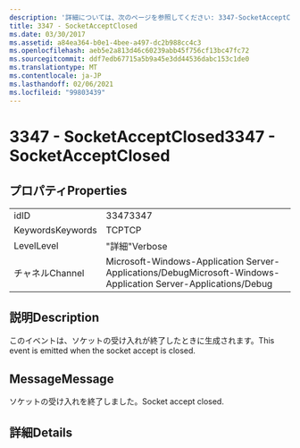 ```yaml
---
description: '詳細については、次のページを参照してください: 3347-SocketAcceptClosed'
title: 3347 - SocketAcceptClosed
ms.date: 03/30/2017
ms.assetid: a84ea364-b0e1-4bee-a497-dc2b988cc4c3
ms.openlocfilehash: aeb5e2a813d46c60239abb45f756cf13bc47fc72
ms.sourcegitcommit: ddf7edb67715a5b9a45e3dd44536dabc153c1de0
ms.translationtype: MT
ms.contentlocale: ja-JP
ms.lasthandoff: 02/06/2021
ms.locfileid: "99803439"
---
```

# <a name="3347---socketacceptclosed"></a><span data-ttu-id="8d212-103">3347 - SocketAcceptClosed</span><span class="sxs-lookup"><span data-stu-id="8d212-103">3347 - SocketAcceptClosed</span></span>

## <a name="properties"></a><span data-ttu-id="8d212-104">プロパティ</span><span class="sxs-lookup"><span data-stu-id="8d212-104">Properties</span></span>  
  
|||  
|-|-|  
|<span data-ttu-id="8d212-105">id</span><span class="sxs-lookup"><span data-stu-id="8d212-105">ID</span></span>|<span data-ttu-id="8d212-106">3347</span><span class="sxs-lookup"><span data-stu-id="8d212-106">3347</span></span>|  
|<span data-ttu-id="8d212-107">Keywords</span><span class="sxs-lookup"><span data-stu-id="8d212-107">Keywords</span></span>|<span data-ttu-id="8d212-108">TCP</span><span class="sxs-lookup"><span data-stu-id="8d212-108">TCP</span></span>|  
|<span data-ttu-id="8d212-109">Level</span><span class="sxs-lookup"><span data-stu-id="8d212-109">Level</span></span>|<span data-ttu-id="8d212-110">"詳細"</span><span class="sxs-lookup"><span data-stu-id="8d212-110">Verbose</span></span>|  
|<span data-ttu-id="8d212-111">チャネル</span><span class="sxs-lookup"><span data-stu-id="8d212-111">Channel</span></span>|<span data-ttu-id="8d212-112">Microsoft-Windows-Application Server-Applications/Debug</span><span class="sxs-lookup"><span data-stu-id="8d212-112">Microsoft-Windows-Application Server-Applications/Debug</span></span>|  
  
## <a name="description"></a><span data-ttu-id="8d212-113">説明</span><span class="sxs-lookup"><span data-stu-id="8d212-113">Description</span></span>  

 <span data-ttu-id="8d212-114">このイベントは、ソケットの受け入れが終了したときに生成されます。</span><span class="sxs-lookup"><span data-stu-id="8d212-114">This event is emitted when the socket accept is closed.</span></span>  
  
## <a name="message"></a><span data-ttu-id="8d212-115">Message</span><span class="sxs-lookup"><span data-stu-id="8d212-115">Message</span></span>  

 <span data-ttu-id="8d212-116">ソケットの受け入れを終了しました。</span><span class="sxs-lookup"><span data-stu-id="8d212-116">Socket accept closed.</span></span>  
  
## <a name="details"></a><span data-ttu-id="8d212-117">詳細</span><span class="sxs-lookup"><span data-stu-id="8d212-117">Details</span></span>
